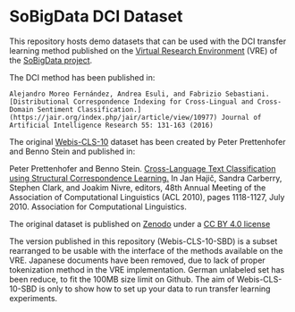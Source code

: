 # SoBigData DCI Dataset

This repository hosts demo datasets that can be used with the DCI transfer learning method published on the [Virtual Research Environment](https://sobigdata.d4science.org/) (VRE) of the [SoBigData project](http://project.sobigdata.eu/).

The DCI method has been published in:

	Alejandro Moreo Fernández, Andrea Esuli, and Fabrizio Sebastiani. [Distributional Correspondence Indexing for Cross-Lingual and Cross-Domain Sentiment Classification.](https://jair.org/index.php/jair/article/view/10977) Journal of Artificial Intelligence Research 55: 131-163 (2016)


The original [Webis-CLS-10](https://webis.de/data/webis-cls-10.html) dataset has been created by Peter Prettenhofer and Benno Stein and published in:

   Peter Prettenhofer and Benno Stein. [Cross-Language Text Classification using Structural Correspondence Learning.](https://webis.de/downloads/publications/papers/prettenhofer_2010.pdf) In Jan Hajič, Sandra Carberry, Stephen Clark, and Joakim Nivre, editors, 48th Annual Meeting of the Association of Computational Linguistics (ACL 2010), pages 1118-1127, July 2010. Association for Computational Linguistics.

The original dataset is published on [Zenodo](https://zenodo.org/record/3251672#.YG2WUOgzZaR) under a [CC BY 4.0 license](https://creativecommons.org/licenses/by/4.0/legalcode)


The version published in this repository (Webis-CLS-10-SBD) is a subset rearranged to be usable with the interface of the methods available on the VRE.
Japanese documents have been removed, due to lack of proper tokenization method in the VRE implementation.
German unlabeled set has been reduce, to fit the 100MB size limit on Github.
The aim of Webis-CLS-10-SBD is only to show how to set up your data to run transfer learning experiments.
